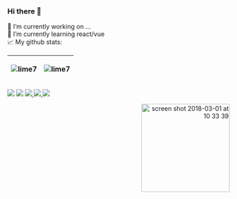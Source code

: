 
### Hi there 👋   <br> 
 🔭 I’m currently working on ... <br> 
 🌱 I’m currently learning react/vue <br> 
 📈 My github stats: <br> 


| <p align="left"> <img src="https://github-readme-stats.vercel.app/api?username=lime7&show_icons=true&title_color=ff5a00&icon_color=000000&text_color=000000&bg_color=ffffff&hide_border=true" alt="lime7" /> | <p align="left"> <img src="https://github-readme-stats.vercel.app/api/top-langs/?username=lime7&layout=compact&title_color=ff5a00&icon_color=000000&text_color=000000&bg_color=ffffff&hide_border=true" alt="lime7" /> |
| ------------- | ------------- |


 <p>  
  <img src="https://komarev.com/ghpvc/?username=lime7&color=000000">
  <img src="https://visitor-badge.glitch.me/badge?page_id=lime7.visitor-badge&left_color=gray&right_color=black&left_text=Visitors">
  <a href="https://github.com/lime7?tab=repositories">
    <img src="https://badges.pufler.dev/repos/lime7?style=flat-square&color=black&logo=github&a=0">
  </a>
  <a href="https://gist.github.com/lime7">
    <img src="https://badges.pufler.dev/gists/lime7?style=flat-square&color=black&logo=github&a=0">
  </a>
  <a href="https://github.com/lime7">
    <img src="https://badges.pufler.dev/commits/monthly/lime7?style=flat-square&color=black&logo=github&a=0">
  </a>
</p>
<p align="right">
 <a href="https://www.buymeacoffee.com/lime27" target="_blank" ><img width="200" alt="screen shot 2018-03-01 at 10 33 39" src="https://user-images.githubusercontent.com/1577802/36840220-21beb89c-1d3c-11e8-98a4-45fc334842cf.png"></a>
  </p>
